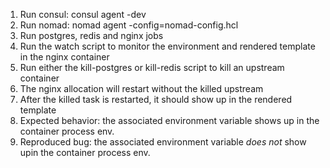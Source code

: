 1. Run consul: consul agent -dev
1. Run nomad: nomad agent -config=nomad-config.hcl
1. Run postgres, redis and nginx jobs
1. Run the watch script to monitor the environment and rendered template in the nginx container
1. Run either the kill-postgres or kill-redis script to kill an upstream container
 1. The nginx allocation will restart without the killed upstream
 1. After the killed task is restarted, it should show up in the rendered template
 1. Expected behavior: the associated environment variable shows up in the container process env.
 1. Reproduced bug: the associated environment variable *does not* show upin the container process env.
